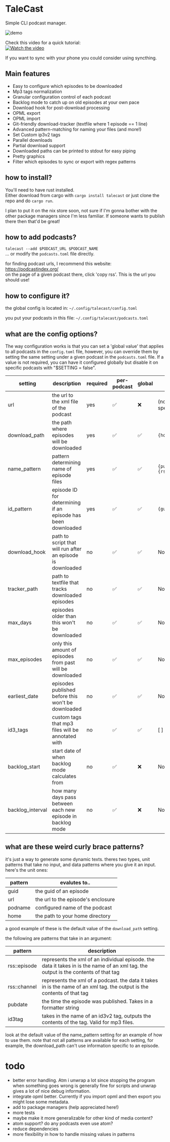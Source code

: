 # TaleCast

Simple CLI podcast manager.



![demo](https://github.com/TBS1996/TaleCast/assets/56874491/4eb96b52-6752-4280-84b6-306be6c9ab84)



Check this video for a quick tutorial:  
[![Watch the video](https://img.youtube.com/vi/TKoToA6MGdY/0.jpg)](https://www.youtube.com/watch?v=TKoToA6MGdY)

If you want to sync with your phone you could consider using syncthing. 

## Main features

- Easy to configure which episodes to be downloaded
- Mp3 tags normalization
- Granular configuration control of each podcast
- Backlog mode to catch up on old episodes at your own pace
- Download hook for post-download processing
- OPML export
- OPML import
- Git-friendly download-tracker (textfile where 1 episode == 1 line)
- Advanced pattern-matching for naming your files (and more!)
- Set Custom ip3v2 tags
- Parallel downloads
- Partial download support
- Downloaded paths can be printed to stdout for easy piping
- Pretty graphics
- Filter which episodes to sync or export with regex patterns
   

## how to install?

You'll need to have rust installed.   
Either download from cargo with `cargo install talecast` or just clone the repo and do `cargo run`.  
  
I plan to put it on the nix store soon, not sure if I'm gonna bother with the other package managers since I'm less familiar. If someone wants to publish there then that'd be great!


## how to add podcasts?

`talecast --add $PODCAST_URL $PODCAST_NAME`  
... or modify the `podcasts.toml` file directly. 

for finding podcast urls, I recommend this website: https://podcastindex.org/   
on the page of a given podcast there, click 'copy rss'. This is the url you should use! 


## how to configure it?

the global config is located in:
`~/.config/talecast/config.toml`

you put your podcasts in this file:
`~/.config/talecast/podcasts.toml`


## what are the config options?

The way configuration works is that you can set a 'global value' that applies to all podcasts in the `config.toml` file, however, you can override them by 
setting the same setting under a given podcast in the `podcasts.toml` file. If a value is not required, you can have it configured globally but disable it on 
specific podcasts with "$SETTING = false".

| setting          | description                                                  | required | per-podcast | global | default                                     |
|------------------|--------------------------------------------------------------|----------|-------------|--------|---------------------------------------------|
| url              | the url to the xml file of the podcast                       | yes      | ✅           | ❌      | (no default, must be specified)             |
| download_path    | the path where episodes will be downloaded                   | yes      | ✅           | ✅      | `{home}/{appname}/{podname}`                |
| name_pattern     | pattern determining name of episode files                    | yes      | ✅           | ✅      | `{pubdate::%Y-%m-%d} {rss::episode::title}` |
| id_pattern       | episode ID for determining if an episode has been downloaded | yes      | ✅           | ✅      | `{guid}`                                    |
| download_hook    | path to script that will run after an episode is downloaded  | no       | ✅           | ✅      | None                                        |
| tracker_path     | path to textfile that tracks downloaded episodes             | no       | ✅           | ✅      | None                                        |
| max_days         | episodes older than this won't be downloaded                 | no       | ✅           | ✅      | None                                        |
| max_episodes     | only this amount of episodes from past will be downloaded    | no       | ✅           | ✅      | None                                        |
| earliest_date    | episodes published before this won't be downloaded           | no       | ✅           | ✅      | None                                        |
| id3_tags         | custom tags that mp3 files will be annotated with            | no       | ✅           | ✅      | [ ]                                         |
| backlog_start    | start date of when backlog mode calculates from              | no       | ✅           | ❌      | None                                        |
| backlog_interval | how many days pass between each new episode in backlog mode  | no       | ✅           | ❌      | None                                        |

## what are these weird curly brace patterns?

it's just a way to generate some dynamic texts. theres two types, unit patterns that take no input, and data patterns where you give it an input. here's the unit ones:

| pattern | evalutes to..                      |
|---------|------------------------------------|
| guid    | the guid of an episode             |
| url     | the url to the episode's enclosure |
| podname | configured name of the podcast     |
| home    | the path to your home directory    |   

 a good example of these is the default value of the `download_path` setting. 

 the following are patterns that take in an argument:

 | pattern      | description                                                                                                                         |
|--------------|-------------------------------------------------------------------------------------------------------------------------------------|
| rss::episode | represents the xml of an individual episode. the data it takes in is the name of an xml tag. the output is the contents of that tag |
| rss::channel | represents the xml of a podcast. the data it takes in is the name of an xml tag. the output is the contents of that tag             |
| pubdate      | the time the episode was published. Takes in a formatter string                                                                     |
| id3tag       | takes in the name of an id3v2 tag, outputs the contents of the tag. Valid for mp3 files.                                            |


look at the default value of the name_pattern setting for an example of how to use them. 
note that not all patterns are available for each setting, for example, the download_path can't use information specific to an episode.


# todo  

- better error handling. Atm i unwrap a lot since stopping the program when something goes wrong is generally fine for scripts and unwrap gives a lot of nice debug information.
- integrate opml better. Currently if you import opml and then export you might lose some metadata. 
- add to package managers (help appreciated here!) 
- more tests
- maybe make it more generalizable for other kind of media content?
- atom support? do any podcasts even use atom?
- reduce dependencies
- more flexibility in how to handle missing values in patterns
